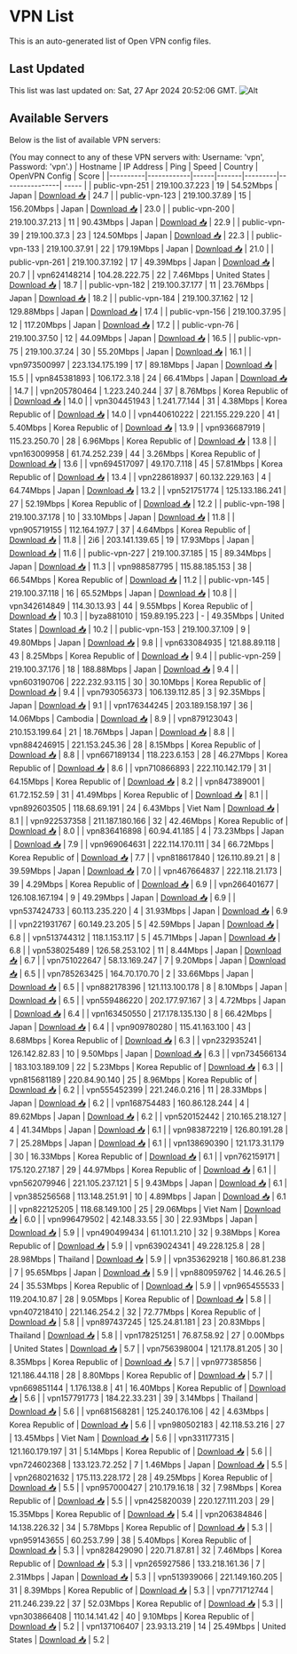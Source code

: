 # VPN List

This is an auto-generated list of Open VPN config files.

## Last Updated

This list was last updated on: Sat, 27 Apr 2024 20:52:06 GMT.
![Alt](https://repobeats.axiom.co/api/embed/186b98318ef1479477931607c1ad7d823f12451f.svg "Repobeats analytics image")

## Available Servers

Below is the list of available VPN servers:

(You may connect to any of these VPN servers with: Username: 'vpn', Password: 'vpn'.)
| Hostname | IP Address | Ping | Speed | Country | OpenVPN Config | Score |
|----------|------------|------|-------|---------|----------------| ----- |
| public-vpn-251 | 219.100.37.223 | 19 | 54.52Mbps | Japan | [Download 📥](./configs/server_0_JP.ovpn) | 24.7 |
| public-vpn-123 | 219.100.37.89 | 15 | 156.20Mbps | Japan | [Download 📥](./configs/server_1_JP.ovpn) | 23.0 |
| public-vpn-200 | 219.100.37.213 | 11 | 90.43Mbps | Japan | [Download 📥](./configs/server_2_JP.ovpn) | 22.9 |
| public-vpn-39 | 219.100.37.3 | 23 | 124.50Mbps | Japan | [Download 📥](./configs/server_3_JP.ovpn) | 22.3 |
| public-vpn-133 | 219.100.37.91 | 22 | 179.19Mbps | Japan | [Download 📥](./configs/server_4_JP.ovpn) | 21.0 |
| public-vpn-261 | 219.100.37.192 | 17 | 49.39Mbps | Japan | [Download 📥](./configs/server_5_JP.ovpn) | 20.7 |
| vpn624148214 | 104.28.222.75 | 22 | 7.46Mbps | United States | [Download 📥](./configs/server_6_US.ovpn) | 18.7 |
| public-vpn-182 | 219.100.37.177 | 11 | 23.76Mbps | Japan | [Download 📥](./configs/server_7_JP.ovpn) | 18.2 |
| public-vpn-184 | 219.100.37.162 | 12 | 129.88Mbps | Japan | [Download 📥](./configs/server_8_JP.ovpn) | 17.4 |
| public-vpn-156 | 219.100.37.95 | 12 | 117.20Mbps | Japan | [Download 📥](./configs/server_9_JP.ovpn) | 17.2 |
| public-vpn-76 | 219.100.37.50 | 12 | 44.09Mbps | Japan | [Download 📥](./configs/server_10_JP.ovpn) | 16.5 |
| public-vpn-75 | 219.100.37.24 | 30 | 55.20Mbps | Japan | [Download 📥](./configs/server_11_JP.ovpn) | 16.1 |
| vpn973500997 | 223.134.175.199 | 17 | 89.18Mbps | Japan | [Download 📥](./configs/server_12_JP.ovpn) | 15.5 |
| vpn845381893 | 106.172.3.18 | 24 | 66.41Mbps | Japan | [Download 📥](./configs/server_13_JP.ovpn) | 14.7 |
| vpn205780464 | 1.223.240.244 | 37 | 8.76Mbps | Korea Republic of | [Download 📥](./configs/server_14_KR.ovpn) | 14.0 |
| vpn304451943 | 1.241.77.144 | 31 | 4.38Mbps | Korea Republic of | [Download 📥](./configs/server_15_KR.ovpn) | 14.0 |
| vpn440610222 | 221.155.229.220 | 41 | 5.40Mbps | Korea Republic of | [Download 📥](./configs/server_16_KR.ovpn) | 13.9 |
| vpn936687919 | 115.23.250.70 | 28 | 6.96Mbps | Korea Republic of | [Download 📥](./configs/server_17_KR.ovpn) | 13.8 |
| vpn163009958 | 61.74.252.239 | 44 | 3.26Mbps | Korea Republic of | [Download 📥](./configs/server_18_KR.ovpn) | 13.6 |
| vpn694517097 | 49.170.7.118 | 45 | 57.81Mbps | Korea Republic of | [Download 📥](./configs/server_19_KR.ovpn) | 13.4 |
| vpn228618937 | 60.132.229.163 | 4 | 64.74Mbps | Japan | [Download 📥](./configs/server_20_JP.ovpn) | 13.2 |
| vpn521751774 | 125.133.186.241 | 27 | 52.19Mbps | Korea Republic of | [Download 📥](./configs/server_21_KR.ovpn) | 12.2 |
| public-vpn-198 | 219.100.37.178 | 10 | 33.10Mbps | Japan | [Download 📥](./configs/server_22_JP.ovpn) | 11.8 |
| vpn905719155 | 112.164.197.7 | 37 | 4.64Mbps | Korea Republic of | [Download 📥](./configs/server_23_KR.ovpn) | 11.8 |
| 2i6 | 203.141.139.65 | 19 | 17.93Mbps | Japan | [Download 📥](./configs/server_24_JP.ovpn) | 11.6 |
| public-vpn-227 | 219.100.37.185 | 15 | 89.34Mbps | Japan | [Download 📥](./configs/server_25_JP.ovpn) | 11.3 |
| vpn988587795 | 115.88.185.153 | 38 | 66.54Mbps | Korea Republic of | [Download 📥](./configs/server_26_KR.ovpn) | 11.2 |
| public-vpn-145 | 219.100.37.118 | 16 | 65.52Mbps | Japan | [Download 📥](./configs/server_27_JP.ovpn) | 10.8 |
| vpn342614849 | 114.30.13.93 | 44 | 9.55Mbps | Korea Republic of | [Download 📥](./configs/server_28_KR.ovpn) | 10.3 |
| byza881010 | 159.89.195.223 | - | 49.35Mbps | United States | [Download 📥](./configs/server_29_US.ovpn) | 10.2 |
| public-vpn-153 | 219.100.37.109 | 9 | 49.80Mbps | Japan | [Download 📥](./configs/server_30_JP.ovpn) | 9.8 |
| vpn633084935 | 121.88.89.118 | 43 | 8.25Mbps | Korea Republic of | [Download 📥](./configs/server_31_KR.ovpn) | 9.4 |
| public-vpn-259 | 219.100.37.176 | 18 | 188.88Mbps | Japan | [Download 📥](./configs/server_32_JP.ovpn) | 9.4 |
| vpn603190706 | 222.232.93.115 | 30 | 30.10Mbps | Korea Republic of | [Download 📥](./configs/server_33_KR.ovpn) | 9.4 |
| vpn793056373 | 106.139.112.85 | 3 | 92.35Mbps | Japan | [Download 📥](./configs/server_34_JP.ovpn) | 9.1 |
| vpn176344245 | 203.189.158.197 | 36 | 14.06Mbps | Cambodia | [Download 📥](./configs/server_35_KH.ovpn) | 8.9 |
| vpn879123043 | 210.153.199.64 | 21 | 18.76Mbps | Japan | [Download 📥](./configs/server_36_JP.ovpn) | 8.8 |
| vpn884246915 | 221.153.245.36 | 28 | 8.15Mbps | Korea Republic of | [Download 📥](./configs/server_37_KR.ovpn) | 8.8 |
| vpn667189134 | 118.223.6.153 | 28 | 46.27Mbps | Korea Republic of | [Download 📥](./configs/server_38_KR.ovpn) | 8.6 |
| vpn710866893 | 222.110.142.179 | 31 | 64.15Mbps | Korea Republic of | [Download 📥](./configs/server_39_KR.ovpn) | 8.2 |
| vpn847389001 | 61.72.152.59 | 31 | 41.49Mbps | Korea Republic of | [Download 📥](./configs/server_40_KR.ovpn) | 8.1 |
| vpn892603505 | 118.68.69.191 | 24 | 6.43Mbps | Viet Nam | [Download 📥](./configs/server_41_VN.ovpn) | 8.1 |
| vpn922537358 | 211.187.180.166 | 32 | 42.46Mbps | Korea Republic of | [Download 📥](./configs/server_42_KR.ovpn) | 8.0 |
| vpn836416898 | 60.94.41.185 | 4 | 73.23Mbps | Japan | [Download 📥](./configs/server_43_JP.ovpn) | 7.9 |
| vpn969064631 | 222.114.170.111 | 34 | 66.72Mbps | Korea Republic of | [Download 📥](./configs/server_44_KR.ovpn) | 7.7 |
| vpn818617840 | 126.110.89.21 | 8 | 39.59Mbps | Japan | [Download 📥](./configs/server_45_JP.ovpn) | 7.0 |
| vpn467664837 | 222.118.21.173 | 39 | 4.29Mbps | Korea Republic of | [Download 📥](./configs/server_46_KR.ovpn) | 6.9 |
| vpn266401677 | 126.108.167.194 | 9 | 49.29Mbps | Japan | [Download 📥](./configs/server_47_JP.ovpn) | 6.9 |
| vpn537424733 | 60.113.235.220 | 4 | 31.93Mbps | Japan | [Download 📥](./configs/server_48_JP.ovpn) | 6.9 |
| vpn221931767 | 60.149.23.205 | 5 | 42.59Mbps | Japan | [Download 📥](./configs/server_49_JP.ovpn) | 6.8 |
| vpn513744312 | 118.1.153.117 | 5 | 45.71Mbps | Japan | [Download 📥](./configs/server_50_JP.ovpn) | 6.8 |
| vpn538025489 | 126.58.253.102 | 11 | 8.44Mbps | Japan | [Download 📥](./configs/server_51_JP.ovpn) | 6.7 |
| vpn751022647 | 58.13.169.247 | 7 | 9.20Mbps | Japan | [Download 📥](./configs/server_52_JP.ovpn) | 6.5 |
| vpn785263425 | 164.70.170.70 | 2 | 33.66Mbps | Japan | [Download 📥](./configs/server_53_JP.ovpn) | 6.5 |
| vpn882178396 | 121.113.100.178 | 8 | 8.10Mbps | Japan | [Download 📥](./configs/server_54_JP.ovpn) | 6.5 |
| vpn559486220 | 202.177.97.167 | 3 | 4.72Mbps | Japan | [Download 📥](./configs/server_55_JP.ovpn) | 6.4 |
| vpn163450550 | 217.178.135.130 | 8 | 66.42Mbps | Japan | [Download 📥](./configs/server_56_JP.ovpn) | 6.4 |
| vpn909780280 | 115.41.163.100 | 43 | 8.68Mbps | Korea Republic of | [Download 📥](./configs/server_57_KR.ovpn) | 6.3 |
| vpn232935241 | 126.142.82.83 | 10 | 9.50Mbps | Japan | [Download 📥](./configs/server_58_JP.ovpn) | 6.3 |
| vpn734566134 | 183.103.189.109 | 22 | 5.23Mbps | Korea Republic of | [Download 📥](./configs/server_59_KR.ovpn) | 6.3 |
| vpn815681189 | 220.84.90.140 | 25 | 8.96Mbps | Korea Republic of | [Download 📥](./configs/server_60_KR.ovpn) | 6.2 |
| vpn555452399 | 221.246.0.216 | 11 | 28.33Mbps | Japan | [Download 📥](./configs/server_61_JP.ovpn) | 6.2 |
| vpn168754483 | 160.86.128.244 | 4 | 89.62Mbps | Japan | [Download 📥](./configs/server_62_JP.ovpn) | 6.2 |
| vpn520152442 | 210.165.218.127 | 4 | 41.34Mbps | Japan | [Download 📥](./configs/server_63_JP.ovpn) | 6.1 |
| vpn983872219 | 126.80.191.28 | 7 | 25.28Mbps | Japan | [Download 📥](./configs/server_64_JP.ovpn) | 6.1 |
| vpn138690390 | 121.173.31.179 | 30 | 16.33Mbps | Korea Republic of | [Download 📥](./configs/server_65_KR.ovpn) | 6.1 |
| vpn762159171 | 175.120.27.187 | 29 | 44.97Mbps | Korea Republic of | [Download 📥](./configs/server_66_KR.ovpn) | 6.1 |
| vpn562079946 | 221.105.237.121 | 5 | 9.43Mbps | Japan | [Download 📥](./configs/server_67_JP.ovpn) | 6.1 |
| vpn385256568 | 113.148.251.91 | 10 | 4.89Mbps | Japan | [Download 📥](./configs/server_68_JP.ovpn) | 6.1 |
| vpn822125205 | 118.68.149.100 | 25 | 29.06Mbps | Viet Nam | [Download 📥](./configs/server_69_VN.ovpn) | 6.0 |
| vpn996479502 | 42.148.33.55 | 30 | 22.93Mbps | Japan | [Download 📥](./configs/server_70_JP.ovpn) | 5.9 |
| vpn490499434 | 61.101.1.210 | 32 | 9.38Mbps | Korea Republic of | [Download 📥](./configs/server_71_KR.ovpn) | 5.9 |
| vpn639024341 | 49.228.125.8 | 28 | 28.98Mbps | Thailand | [Download 📥](./configs/server_72_TH.ovpn) | 5.9 |
| vpn353629218 | 160.86.81.238 | 7 | 95.65Mbps | Japan | [Download 📥](./configs/server_73_JP.ovpn) | 5.9 |
| vpn880959762 | 14.46.26.5 | 24 | 35.53Mbps | Korea Republic of | [Download 📥](./configs/server_74_KR.ovpn) | 5.9 |
| vpn965455533 | 119.204.10.87 | 28 | 9.05Mbps | Korea Republic of | [Download 📥](./configs/server_75_KR.ovpn) | 5.8 |
| vpn407218410 | 221.146.254.2 | 32 | 72.77Mbps | Korea Republic of | [Download 📥](./configs/server_76_KR.ovpn) | 5.8 |
| vpn897437245 | 125.24.81.181 | 23 | 20.83Mbps | Thailand | [Download 📥](./configs/server_77_TH.ovpn) | 5.8 |
| vpn178251251 | 76.87.58.92 | 27 | 0.00Mbps | United States | [Download 📥](./configs/server_78_US.ovpn) | 5.7 |
| vpn756398004 | 121.178.81.205 | 30 | 8.35Mbps | Korea Republic of | [Download 📥](./configs/server_79_KR.ovpn) | 5.7 |
| vpn977385856 | 121.186.44.118 | 28 | 8.80Mbps | Korea Republic of | [Download 📥](./configs/server_80_KR.ovpn) | 5.7 |
| vpn669851144 | 1.176.138.8 | 41 | 16.40Mbps | Korea Republic of | [Download 📥](./configs/server_81_KR.ovpn) | 5.6 |
| vpn157791773 | 184.22.33.231 | 39 | 3.14Mbps | Thailand | [Download 📥](./configs/server_82_TH.ovpn) | 5.6 |
| vpn681568281 | 125.240.176.106 | 42 | 4.63Mbps | Korea Republic of | [Download 📥](./configs/server_83_KR.ovpn) | 5.6 |
| vpn980502183 | 42.118.53.216 | 27 | 13.45Mbps | Viet Nam | [Download 📥](./configs/server_84_VN.ovpn) | 5.6 |
| vpn331177315 | 121.160.179.197 | 31 | 5.14Mbps | Korea Republic of | [Download 📥](./configs/server_85_KR.ovpn) | 5.6 |
| vpn724602368 | 133.123.72.252 | 7 | 1.46Mbps | Japan | [Download 📥](./configs/server_86_JP.ovpn) | 5.5 |
| vpn268021632 | 175.113.228.172 | 28 | 49.25Mbps | Korea Republic of | [Download 📥](./configs/server_87_KR.ovpn) | 5.5 |
| vpn957000427 | 210.179.16.18 | 32 | 7.98Mbps | Korea Republic of | [Download 📥](./configs/server_88_KR.ovpn) | 5.5 |
| vpn425820039 | 220.127.111.203 | 29 | 15.35Mbps | Korea Republic of | [Download 📥](./configs/server_89_KR.ovpn) | 5.4 |
| vpn206384846 | 14.138.226.32 | 34 | 5.78Mbps | Korea Republic of | [Download 📥](./configs/server_90_KR.ovpn) | 5.3 |
| vpn959143655 | 60.253.7.99 | 38 | 5.40Mbps | Korea Republic of | [Download 📥](./configs/server_91_KR.ovpn) | 5.3 |
| vpn828429090 | 220.71.87.81 | 32 | 7.46Mbps | Korea Republic of | [Download 📥](./configs/server_92_KR.ovpn) | 5.3 |
| vpn265927586 | 133.218.161.36 | 7 | 2.31Mbps | Japan | [Download 📥](./configs/server_93_JP.ovpn) | 5.3 |
| vpn513939066 | 221.149.160.205 | 31 | 8.39Mbps | Korea Republic of | [Download 📥](./configs/server_94_KR.ovpn) | 5.3 |
| vpn771712744 | 211.246.239.22 | 37 | 52.03Mbps | Korea Republic of | [Download 📥](./configs/server_95_KR.ovpn) | 5.3 |
| vpn303866408 | 110.14.141.42 | 40 | 9.10Mbps | Korea Republic of | [Download 📥](./configs/server_96_KR.ovpn) | 5.2 |
| vpn137106407 | 23.93.13.219 | 14 | 25.49Mbps | United States | [Download 📥](./configs/server_97_US.ovpn) | 5.2 |
